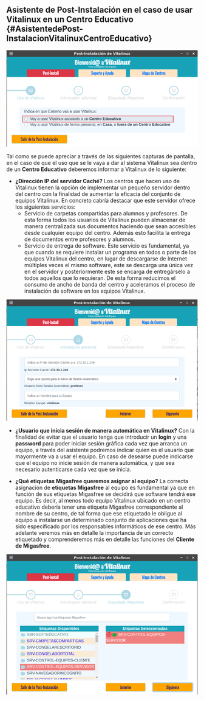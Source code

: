 ## Asistente de Post-Instalación en el caso de usar Vitalinux en un Centro Educativo {#AsistentedePost-InstalacionVitalinuxCentroEducativo}

<!-- ![Debemos indicar ... ¿Donde usaremos Vitalinux? (Centro Educativo o Casa)](../img/Post-instalacion-2.2.png) -->
![Debemos indicar ... ¿Donde usaremos Vitalinux? (Centro Educativo o Casa)](../img/vitalinux-2-postinstalacion-dialogo1-entorno_centro_educativo.png)

Tal como se puede apreciar a través de las siguientes capturas de pantalla, en el caso de que el uso que se le vaya a dar al sistema Vitalinux sea dentro de un **Centro Educativo** deberemos informar a Vitalinux de lo siguiente:

* **¿Dirección IP del servidor Caché?** Los centros que hacen uso de Vitalinux tienen la opción de implementar un pequeño servidor dentro del centro con la finalidad de aumentar la eficacia del conjunto de equipos Vitalinux.  En concreto cabría destacar que este servidor ofrece los siguientes servicios:
    * Servicio de carpetas compartidas para alumnos y profesores. De esta forma todos los usuarios de Vitalinux pueden almacenar de manera centralizada sus documentos haciendo que sean accesibles desde cualquier equipo del centro.  Además esto facilita la entrega de documentos entre profesores y alumnos.
    * Servicio de entrega de software.  Este servicio es fundamental, ya que cuando se requiere instalar un programa en todos o parte de los equipos Vitalinux del centro, en lugar de descargarse de Internet múltiples veces el mismo software, este se descarga una única vez en el servidor y posteriormente este se encarga de entregárselo a todos aquellos que lo requieran.  De esta forma reducimos el consumo de ancho de banda del centro y aceleramos el proceso de instalación de software en los equipos Vitalinux.

<!-- ![Tenemos un Servidor Caché en el Centro Educativo ... ¿Cuál es su IP?](../img/Post-instalacion-3.2.png)
![Confirmación de la IP del Servidor Caché](../img/Post-instalacion-4.2.png) -->
![Indicaremos la dirección IP del Servidor Caché que haya en el centro educativo, el Usuario con el que queremos que inicie sesión de manera automática y el Nombre del Equipo](../img/vitalinux-2-postinstalacion-dialogo2.png)

* **¿Usuario que inicia sesión de manera automática en Vitalinux?** Con la finalidad de evitar que el usuario tenga que introducir un **login** y una **password** para poder iniciar sesión gráfica cada vez que arranca un equipo, a través del asistente podremos indicar quien es el usuario que mayormente va a usar el equipo. En caso de desearse puede indicarse que el equipo no inicie sesión de manera automática, y que sea necesario autenticarse cada vez que se inicia.

<!-- ![¿Con que cuenta de usuario quieres que inicie sesión automáticamente?](../img/Post-instalacion-5.2.png) -->

* **¿Qué etiquetas Migasfree queremos asignar al equipo?** La correcta asignación de **etiquetas Migasfree** al equipo es fundamental ya que en función de sus etiquetas Migasfree se decidirá que software tendrá ese equipo. Es decir, al menos todo equipo Vitalinux ubicado en un centro educativo debería tener una etiqueta Migasfree correspondiente al nombre de su centro, de tal forma que ese etiquetado le obligue al equipo a instalarse un determinado conjunto de aplicaciones que ha sido especificado por los responsables informáticos de ese centro. Más adelante veremos más en detalle la importancia de un correcto etiquetado y comprenderemos más en detalle las funciones del <b>Cliente de Migasfree</b>.

<!-- ![¿Qué etiquetas quieres asignar a este equipo Vitalinux?](../img/Post-instalacion-6.2.png) -->
![¿Qué etiquetas quieres asignar a este equipo Vitalinux?](../img/vitalinux-2-postinstalacion-dialogo3.png)

<!-- * **¿Aceptas el uso de formatos restrictivos no libres necesarios en la reproducción de archivos MP3, DVDs, Windows Media, etc?** Por cuestiones de legalidad es necesario aceptar explícitamente el uso de estos formatos en el caso de querer trabajar con ellos.

![Deberemos aceptar la licencia del uso de codecs no libres ... ¿Aceptas?](../img/Post-instalacion-7.2.png) -->






